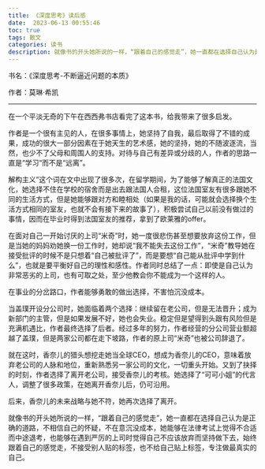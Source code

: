```yaml
---
title: 《深度思考》读后感
date:  2023-06-13 00:55:46
toc: true
tags: 散文
categories: 读书
description: 就像书的开头她所说的一样，“跟着自己的感觉走”，她一直都在选择自己认为是正确的道路，不相信自己的怀疑，不在意沉没成本，她能够在法律考试上觉得不合适而中途退考，也能够在遇到严厉的上司时觉得自己不应该放弃而坚持做下去，始终跟着自己的感觉走，不接受别人贴的标签，也不给自己贴上标签，专注做最真实的自己。
---
```

书名：《深度思考-不断逼近问题的本质》

作者：莫琳·希凯

---

在一个平淡无奇的下午在西西弗书店看完了这本书，给我带来了很多启发。

作者是一个很有主见的人，在很多事情上，她坚持了自我，最后取得了不错的成果，成功的很大一部分因素在于她天生的艺术感，她的坚持，她的不随波逐流，当然，也少不了父母和周围人的支持。对待与自己有差异或分歧的人，作者的思路一直是“学习“而不是“远离”。

解构主义”这个词在文中出现了很多次，在留学期间，为了能够了解真正的法国文化，她选择不住在学校的宿舍而是出去跟法国人合租，这位法国室友有很多跟她不同的生活方式，但是她能够跟对方和睦相处（如果是我的话，可能就会选择换个生活方式相同的室友，也就不会有接下来的故事了），积极尝试自己以前没有做过的事情，因而在毕业时得到法国室友的推荐，拿到了欧莱雅的offer。

在面对自己一开始讨厌的上司“米奇”时，她一度很悲伤甚至想要放弃这份工作，但是当她的妈妈劝她换一份工作时，她却说“我不能失去这份工作”，“米奇”教导她在接受批评的时候不是只想着“自己被批评了”，而是要想“自己能从批评中学到什么”，也就是要平衡好自己的理性和感性。作者同时总结了一点：即使是自己认为非常恶劣的上司，也有可取之处，至少他教会你不能成为一个这样的人。

在事业的分岔路口，作者能够勇敢的做出选择，不害怕沉没成本。

当盖璞开设分公司时，她面临着两个选择：继续留在老公司，但是无法晋升；成为新部门的主管，但是如果发展不好，她也会失业。稳定但是望得到头跟有风险但是充满机遇比，作者最终选择了后者。经过多年的努力，作者经营的分公司营业额超越了盖璞，但是两家公司都在走下坡路，作者的原上司“米奇”也被公司辞退了。

就在这时，香奈儿的猎头想挖走她当全球CEO，想成为香奈儿的CEO，意味着放弃老公司的人脉和地位，重新熟悉另一家公司的文化，一切重头开始。又到了抉择的时刻，作者选择了离开老公司，接受香奈儿的考核。她选择了“可可小姐”的代言人，调整了很多政策，在她离开香奈儿后，仍可沿用。

后来，香奈儿的未来战略与她不符，她再次选择了离开。

就像书的开头她所说的一样，“跟着自己的感觉走”，她一直都在选择自己认为是正确的道路，不相信自己的怀疑，不在意沉没成本，她能够在法律考试上觉得不合适而中途退考，也能够在遇到严厉的上司时觉得自己不应该放弃而坚持做下去，始终跟着自己的感觉走，不接受别人贴的标签，也不给自己贴上标签，专注做最真实的自己。

